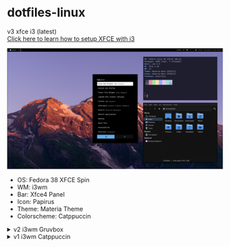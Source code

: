 # dotfiles-linux
v3 xfce i3 (latest)  
[Click here to learn how to setup XFCE with i3](https://github.com/fathulfahmy/dotfiles-linux/blob/main/.config/v3-xfce-i3-latest/README.md)

<img src="assets/screenshots/xfce-showcase.png">

- OS: Fedora 38 XFCE Spin
- WM: i3wm
- Bar: Xfce4 Panel
- Icon: Papirus
- Theme: Materia Theme
- Colorscheme: Catppuccin

<details>

<summary>v2 i3wm Gruvbox</summary>

<img src="assets/screenshots/gruvbox-showcase.png">
  
- OS: Fedora 38 i3 Spin
- WM: i3wm
- Bar: Polybar
- Notification: Dunst
- Music Player: ncmpcpp + mpd
- Icon: Gruvbox Plus
- Theme: Gruvbox GTK Theme
- Colorscheme: Gruvbox

</details>

<details>

<summary>v1 i3wm Catppuccin</summary>

<img src="assets/screenshots/catppuccin-home.png">
  
- OS: Arch
- WM: i3wm
- Bar: i3 Status
- Icon: Papirus
- Theme: Catppuccin GTK Theme
- Colorscheme: Catppuccin

</details>

